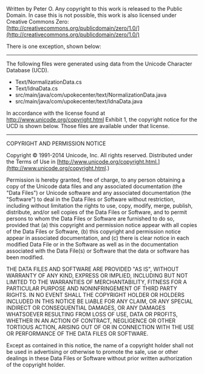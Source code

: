 Written by Peter O.  Any copyright to this work is released to the Public Domain.  In case this is not possible, this work is also licensed under Creative Commons Zero: [http://creativecommons.org/publicdomain/zero/1.0/](http://creativecommons.org/publicdomain/zero/1.0/)

There is one exception, shown below:

--------------------------

The following files were generated using data from the Unicode Character Database (UCD).

* Text/NormalizationData.cs
* Text/IdnaData.cs
* src/main/java/com/upokecenter/text/NormalizationData.java
* src/main/java/com/upokecenter/text/IdnaData.java

In accordance with the license found at <http://www.unicode.org/copyright.html> Exhibit 1, the
copyright notice for the UCD is shown below.  Those files are available under that license.

-------------------------

COPYRIGHT AND PERMISSION NOTICE

Copyright &copy; 1991-2014 Unicode, Inc. All rights reserved.
Distributed under the Terms of Use in
[http://www.unicode.org/copyright.html.](http://www.unicode.org/copyright.html.)

Permission is hereby granted, free of charge, to any person obtaining
a copy of the Unicode data files and any associated documentation
(the "Data Files") or Unicode software and any associated documentation
(the "Software") to deal in the Data Files or Software
without restriction, including without limitation the rights to use,
copy, modify, merge, publish, distribute, and/or sell copies of
the Data Files or Software, and to permit persons to whom the Data Files
or Software are furnished to do so, provided that
(a) this copyright and permission notice appear with all copies
of the Data Files or Software,
(b) this copyright and permission notice appear in associated
documentation, and
(c) there is clear notice in each modified Data File or in the Software
as well as in the documentation associated with the Data File(s) or
Software that the data or software has been modified.

THE DATA FILES AND SOFTWARE ARE PROVIDED "AS IS", WITHOUT WARRANTY OF
ANY KIND, EXPRESS OR IMPLIED, INCLUDING BUT NOT LIMITED TO THE
WARRANTIES OF MERCHANTABILITY, FITNESS FOR A PARTICULAR PURPOSE AND
NONINFRINGEMENT OF THIRD PARTY RIGHTS.
IN NO EVENT SHALL THE COPYRIGHT HOLDER OR HOLDERS INCLUDED IN THIS
NOTICE BE LIABLE FOR ANY CLAIM, OR ANY SPECIAL INDIRECT OR CONSEQUENTIAL
DAMAGES, OR ANY DAMAGES WHATSOEVER RESULTING FROM LOSS OF USE,
DATA OR PROFITS, WHETHER IN AN ACTION OF CONTRACT, NEGLIGENCE OR OTHER
TORTIOUS ACTION, ARISING OUT OF OR IN CONNECTION WITH THE USE OR
PERFORMANCE OF THE DATA FILES OR SOFTWARE.

Except as contained in this notice, the name of a copyright holder
shall not be used in advertising or otherwise to promote the sale,
use or other dealings in these Data Files or Software without prior
written authorization of the copyright holder.
